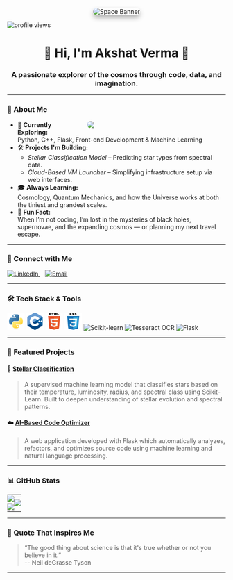 
<div align="center">
    <img src="https://images.unsplash.com/photo-1444080748397-f442aa95c3e5?fm=jpg&q=60&w=3000&ixlib=rb-4.1.0&ixid=M3wxMjA3fDB8MHxzZWFyY2h8Mnx8bmlnaHQlMjBza3klMjB3YWxscGFwZXJ8ZW58MHx8MHx8fDA%3D" alt="Space Banner" width="1100" style="border-radius: 12px; box-shadow: 0 6px 12px rgba(0,0,0,0.3);"/>
</div>

<p align="left">
  <img src="https://komarev.com/ghpvc/?username=Akshat17400560&label=Profile%20views&color=0e75b6&style=flat" alt="profile views" />
</p>

<h1 align="center">🚀 Hi, I'm Akshat Verma 👋</h1>

<h3 align="center">A passionate explorer of the cosmos through code, data, and imagination.</h3>

---

### 🌌 About Me

<img align="right" src="https://media.giphy.com/media/3o7btPCcdNniyf0ArS/giphy.gif" width="320" style="border-radius: 12px; margin-left: 15px;"/>

- 🔭 **Currently Exploring:**  
  Python, C++, Flask, Front-end Development & Machine Learning  
- 🛠️ **Projects I'm Building:**  
  - *Stellar Classification Model* – Predicting star types from spectral data.  
  - *Cloud-Based VM Launcher* – Simplifying infrastructure setup via web interfaces.  
- 🎓 **Always Learning:**  
  Cosmology, Quantum Mechanics, and how the Universe works at both the tiniest and grandest scales.  
- 🌠 **Fun Fact:**  
  When I’m not coding, I’m lost in the mysteries of black holes, supernovae, and the expanding cosmos — or planning my next travel escape.

---

### 🔗 Connect with Me

<p align="left">
  <a href="https://www.linkedin.com/in/akshat-verma-1ab99b223/" target="_blank">
    <img src="https://cdn-icons-png.flaticon.com/512/174/174857.png" alt="LinkedIn" height="30" width="30"/>
  </a>
  &nbsp;&nbsp;
  <a href="mailto:akshatverma2708@gmail.com" target="_blank">
    <img src="https://cdn-icons-png.flaticon.com/512/732/732200.png" alt="Email" height="30" width="30"/>
  </a>
</p>

---

### 🛠️ Tech Stack & Tools

<p>
  <img src="https://raw.githubusercontent.com/devicons/devicon/master/icons/python/python-original.svg" width="40" alt="Python"/>
  <img src="https://raw.githubusercontent.com/devicons/devicon/master/icons/cplusplus/cplusplus-original.svg" width="40" alt="C++"/>
  <img src="https://raw.githubusercontent.com/devicons/devicon/master/icons/html5/html5-original-wordmark.svg" width="40" alt="HTML"/>
  <img src="https://raw.githubusercontent.com/devicons/devicon/master/icons/css3/css3-original-wordmark.svg" width="40" alt="CSS"/>
  <img src="https://scikit-learn.org/stable/_static/scikit-learn-logo-small.png" width="90" alt="Scikit-learn"/>
  <img src="https://www.outsystems.com/Forge_CW/_image.aspx/Q8LvY--6WakOw9afDCuuGfyi8SnPCgmeaGDl3TZaUx4=/tesseractocr-2023-01-04%2000-00-00-2025-03-12%2014-11-47" width="40" alt="Tesseract OCR"/>
  <img src="https://encrypted-tbn0.gstatic.com/images?q=tbn:ANd9GcQyr0PCnTjl_fdos4TNpbfkDMlXkGlLeZ5hKA&s" width="60" alt="Flask"/>
</p>

---

### 🌟 Featured Projects

#### 🚀 [Stellar Classification](https://github.com/Akshat17400560/Space-Science-Projects-Akshat-Verma)
> A supervised machine learning model that classifies stars based on their temperature, luminosity, radius, and spectral class using Scikit-Learn. Built to deepen understanding of stellar evolution and spectral patterns.

#### ☁️ [AI-Based Code Optimizer](https://github.com/Akshat17400560/AI-Based_CodeOptmizer)
> A web application developed with Flask which automatically analyzes, refactors, and optimizes source code using machine learning and natural language processing.

---

### 📊 GitHub Stats

<div align="center">
  <table cellspacing="0" cellpadding="0" style="border: none;">
    <tr>
      <td style="padding: 0;">
        <img src="https://github-readme-stats.vercel.app/api?username=Akshat17400560&show_icons=true&theme=default&border_radius=12&hide_border=true" height="250" />
      </td>
      <td style="padding: 0;" rowspan="2">
        <img src="https://github-readme-stats.vercel.app/api/top-langs?username=Akshat17400560&layout=compact&border_radius=12&hide_border=true" height="310" />
      </td>
    </tr>
    <tr>
      <td style="padding: 0; background-color: white;">
        <img src="https://github-readme-streak-stats.herokuapp.com/?user=Akshat17400560&hide_border=true" height="250"/>
      </td>
    </tr>
  </table>
</div>






---

### 🌠 Quote That Inspires Me

> “The good thing about science is that it's true whether or not you believe in it.”  
> -- Neil deGrasse Tyson

---

